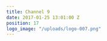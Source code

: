 ```yaml
---
title: Channel 9
date: 2017-01-25 13:01:00 Z
position: 17
logo_image: "/uploads/logo-007.png"
---
```


